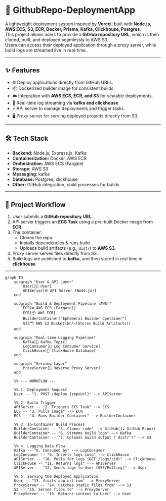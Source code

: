 # 🚀 GithubRepo-DeploymentApp

A lightweight deployment system inspired by **Vercel**, built with **Node.js, AWS ECS, S3, ECR, Docker, Prisma, Kafka, Clickhouse, Postgres**.  
This project allows users to provide a **GitHub repository URL**, which is then cloned, built, and deployed seamlessly to AWS S3.  
Users can access their deployed application through a proxy server, while build logs are streamed live in real-time.

---

## ✨ Features
- 🌐 Deploy applications directly from GitHub URLs.
- 📦 Dockerized builder image for consistent builds.
- ☁️ Integration with **AWS ECS, ECR, and S3** for scalable deployments.
- 🔗 Real-time log streaming via **kafka and clickhouse**.
- ⚡ API server to manage deployments and trigger tasks.
- 🖥️ Proxy server for serving deployed projects directly from S3.

---

## 🛠️ Tech Stack
- **Backend:** Node.js, Express.js, Kafka
- **Containerization:** Docker, AWS ECR
- **Orchestration:** AWS ECS (Fargate)
- **Storage:** AWS S3
- **Messaging:** kafka
- **Database:** Postgres, clickhouse
- **Other:** GitHub integration, child processes for builds

---

## 📂 Project Workflow
1. User submits a **GitHub repository URL**.
2. API server triggers an **ECS Task** using a pre-built Docker image from **ECR**.
3. The container:
   - Clones the repo.
   - Installs dependencies & runs build.
   - Uploads build artifacts (e.g., `dist/`) to **AWS S3**.
4. Proxy server serves files directly from S3.
5. Build logs are published to **kafka**, and then stored in real time in **clickhouse**

---


```mermaid
graph TD
    subgraph "User & API Layer"
        User[👨‍💻 User]
        APIServer[🌐 API Server (Node.js)]
    end

    subgraph "Build & Deployment Pipeline (AWS)"
        ECS[⚙️ AWS ECS (Fargate)]
        ECR[📦 AWS ECR]
        BuilderContainer["Ephemeral Builder Container"]
        S3[🗂️ AWS S3 Bucket<br/>(Stores Build Artifacts)]
    end

    subgraph "Real-time Logging Pipeline"
        Kafka[🔴 Kafka Topic]
        LogConsumer[📜 Log Consumer Service]
        ClickHouse[💾 ClickHouse Database]
    end

    subgraph "Serving Layer"
        ProxyServer[🔄 Reverse Proxy Server]
    end

    %% --- WORKFLOW ---

    %% 1. Deployment Request
    User -- "1. POST /deploy {repoUrl}" --> APIServer

    %% 2. Build Trigger
    APIServer -- "2. Triggers ECS Task" --> ECS
    ECS -- "3. Pulls image" --> ECR
    ECS -- "4. Runs Builder Container" --> BuilderContainer

    %% 3. In-Container Build Process
    BuilderContainer -- "5. Clones code" --> GitHub((☁️ GitHub Repo))
    BuilderContainer -- "6. Streams build logs" --> Kafka
    BuilderContainer -- "7. Uploads build output ('dist/')" --> S3

    %% 4. Logging Data Flow
    Kafka -- "8. Consumed by" --> LogConsumer
    LogConsumer -- "9. Inserts logs into" --> ClickHouse
    APIServer -- "10. Polls for logs (GET /logs/:id)" --> ClickHouse
    ClickHouse -- "11. Returns logs" --> APIServer
    APIServer -- "12. Sends logs to User (SSE/Polling)" --> User

    %% 5. Serving the Deployed Application
    User -- "13. Visits app-url.com" --> ProxyServer
    ProxyServer -- "14. Fetches static files from" --> S3
    S3 -- "15. Serves files to" --> ProxyServer
    ProxyServer -- "16. Returns content to User" --> User
```
